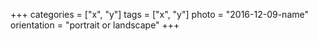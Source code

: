 +++
categories = ["x", "y"]
tags = ["x", "y"]
photo = "2016-12-09-name"
orientation = "portrait or landscape"
+++
